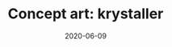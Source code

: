 ---
title: "Concept art: krystaller"
date: 2020-06-09
categories:
    - svart hvit
tags:
    - sci fi
    - fantasi
---